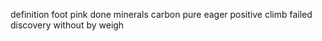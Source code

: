 definition foot pink done minerals carbon pure eager positive climb failed discovery without by weigh
